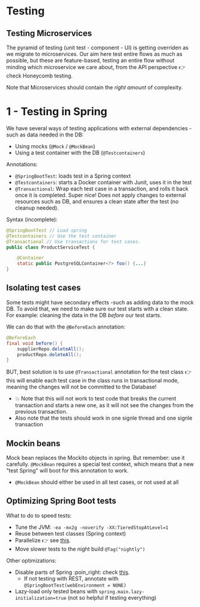 # Testing

## Testing Microservices

The pyramid of testing (unit test - component - UI) is getting overriden as we migrate to microservices. Our aim here test entire flows as much as possible, but these are feature-based, testing an entire flow without minding which microservice we care about, from the API perspective :point_right: check Honeycomb testing.

Note that Microservices should contain the _right amount_ of complexity.

# 1 - Testing in Spring

We have several ways of testing applications with external dependencies -such as data needed in the DB:
- Using mocks (`@Mock` / `@MockBean`)
- Using a test container with the DB (`@Testcontainers`)

Annotations:
- `@SpringBootTest`: loads test in a Spring context
- `@Testcontainers`: starts a Docker container with Junit, uses it in the test
- `@Transactional`: Wrap each test case in a transaction, and rolls it back once it is completed. Super nice! Does not apply changes to external resources such as DB, and ensures a clean state after the test (no cleanup needed).

Syntax (incomplete):
```java
@SpringBootTest // Load spring
@Testcontainers // Use the test container
@Transactional // Use transactions for test cases.
public class ProductServiceTest {

    @Container
    static public PostgreSQLContainer<?> foo() {...}
}
```

## Isolating test cases

Some tests might have secondary effects -such as adding data to the mock DB. To avoid that, we need to make sure our test starts with a clean state. For example: cleaning the data in the DB _before_ our test starts.

We can do that with the `@BeforeEach` annotation:
```java
@BeforeEach
final void before() {
    supplierRepo.deleteAll();
    productRepo.deleteAll();
}
```

BUT, best solution is to use `@Transactional` annotation for the test class :point_right: this will enable each test case in the class runs in transactional mode, meaning the changes will not be committed to the Database!
- :boom: Note that this will not work to test code that breaks the current transaction and starts a new one, as it will not see the changes from the previous transaction.
- Also note that the tests should work in one signle thread and one signle transaction

## Mockin beans

Mock bean replaces the Mockito objects in spring. But remember: use it carefully. `@MockBean` requires a special test context, which means that a new "test Spring" will boot for this annotation to work.
- `@MockBean` should either be used in all test cases, or not used at all

## Optimizing Spring Boot tests

What to do to speed tests:
- Tune the JVM: `-ea -mx2g -noverify -XX:TieredStopAtLevel=1`
- Reuse between test classes (Spring context)
- Parallelize :point_right: see [this](https://www.baeldung.com/junit-5-parallel-tests).
- Move slower tests to the night build `@Tag("nightly")`

Other optimizations:
- Disable parts of Spring :poin_right: check [this](https://spring.io/blog/2016/08/30/custom-test-slice-with-spring-boot-1-4).
  - If not testing with REST, annotate with `@SpringBootTest(webEnvironment = NONE)`
- Lazy-load only tested beans with `spring.main.lazy-initialization=true` (not so helpful if testing everything)

